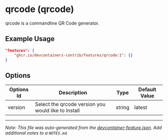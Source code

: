 
# qrcode (qrcode)

qrcode is a commandline QR Code generator.

## Example Usage

```json
"features": {
    "ghcr.io/devcontainers-contrib/features/qrcode:1": {}
}
```

## Options

| Options Id | Description | Type | Default Value |
|-----|-----|-----|-----|
| version | Select the qrcode version you would like to install | string | latest |



---

_Note: This file was auto-generated from the [devcontainer-feature.json](https://github.com/devcontainers-contrib/features/blob/main/src/qrcode/devcontainer-feature.json).  Add additional notes to a `NOTES.md`._
